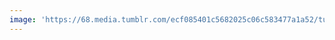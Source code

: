 ```yaml
---
image: 'https://68.media.tumblr.com/ecf085401c5682025c06c583477a1a52/tumblr_nhty6wdaFE1tbdx3so1_1280.jpg'
---
```

